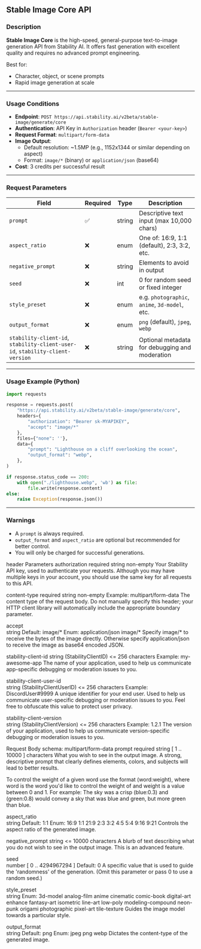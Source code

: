 ## Stable Image Core API

### Description

**Stable Image Core** is the high-speed, general-purpose text-to-image generation API from Stability AI. It offers fast generation with excellent quality and requires no advanced prompt engineering.

Best for:
- Character, object, or scene prompts
- Rapid image generation at scale

---

### Usage Conditions

- **Endpoint**: `POST https://api.stability.ai/v2beta/stable-image/generate/core`
- **Authentication**: API Key in `Authorization` header (`Bearer <your-key>`)
- **Request Format**: `multipart/form-data`
- **Image Output**:
  - Default resolution: ~1.5MP (e.g., 1152x1344 or similar depending on aspect)
  - Format: `image/*` (binary) or `application/json` (base64)
- **Cost**: 3 credits per successful result

---

### Request Parameters

| Field               | Required | Type    | Description |
|--------------------|----------|---------|-------------|
| `prompt`           | ✅       | string  | Descriptive text input (max 10,000 chars) |
| `aspect_ratio`     | ❌       | enum    | One of: 16:9, 1:1 (default), 2:3, 3:2, etc. |
| `negative_prompt`  | ❌       | string  | Elements to avoid in output |
| `seed`             | ❌       | int     | 0 for random seed or fixed integer |
| `style_preset`     | ❌       | enum    | e.g. `photographic`, `anime`, `3d-model`, etc. |
| `output_format`    | ❌       | enum    | `png` (default), `jpeg`, `webp` |
| `stability-client-id`, `stability-client-user-id`, `stability-client-version` | ❌ | string | Optional metadata for debugging and moderation |

---

### Usage Example (Python)

```python
import requests

response = requests.post(
    "https://api.stability.ai/v2beta/stable-image/generate/core",
    headers={
        "authorization": "Bearer sk-MYAPIKEY",
        "accept": "image/*"
    },
    files={"none": ''},
    data={
        "prompt": "Lighthouse on a cliff overlooking the ocean",
        "output_format": "webp",
    },
)

if response.status_code == 200:
    with open("./lighthouse.webp", 'wb') as file:
        file.write(response.content)
else:
    raise Exception(response.json())
```

---

### Warnings

- A `prompt` is always required.
- `output_format` and `aspect_ratio` are optional but recommended for better control.
- You will only be charged for successful generations.

header Parameters
authorization
required
string non-empty
Your Stability API key, used to authenticate your requests. Although you may have multiple keys in your account, you should use the same key for all requests to this API.

content-type
required
string non-empty
Example: multipart/form-data
The content type of the request body. Do not manually specify this header; your HTTP client library will automatically include the appropriate boundary parameter.

accept	
string
Default: image/*
Enum: application/json image/*
Specify image/* to receive the bytes of the image directly. Otherwise specify application/json to receive the image as base64 encoded JSON.

stability-client-id	
string (StabilityClientID) <= 256 characters
Example: my-awesome-app
The name of your application, used to help us communicate app-specific debugging or moderation issues to you.

stability-client-user-id	
string (StabilityClientUserID) <= 256 characters
Example: DiscordUser#9999
A unique identifier for your end user. Used to help us communicate user-specific debugging or moderation issues to you. Feel free to obfuscate this value to protect user privacy.

stability-client-version	
string (StabilityClientVersion) <= 256 characters
Example: 1.2.1
The version of your application, used to help us communicate version-specific debugging or moderation issues to you.

Request Body schema: multipart/form-data
prompt
required
string [ 1 .. 10000 ] characters
What you wish to see in the output image. A strong, descriptive prompt that clearly defines elements, colors, and subjects will lead to better results.

To control the weight of a given word use the format (word:weight), where word is the word you'd like to control the weight of and weight is a value between 0 and 1. For example: The sky was a crisp (blue:0.3) and (green:0.8) would convey a sky that was blue and green, but more green than blue.

aspect_ratio	
string
Default: 1:1
Enum: 16:9 1:1 21:9 2:3 3:2 4:5 5:4 9:16 9:21
Controls the aspect ratio of the generated image.

negative_prompt	
string <= 10000 characters
A blurb of text describing what you do not wish to see in the output image. This is an advanced feature.

seed	
number [ 0 .. 4294967294 ]
Default: 0
A specific value that is used to guide the 'randomness' of the generation. (Omit this parameter or pass 0 to use a random seed.)

style_preset	
string
Enum: 3d-model analog-film anime cinematic comic-book digital-art enhance fantasy-art isometric line-art low-poly modeling-compound neon-punk origami photographic pixel-art tile-texture
Guides the image model towards a particular style.

output_format	
string
Default: png
Enum: jpeg png webp
Dictates the content-type of the generated image.

